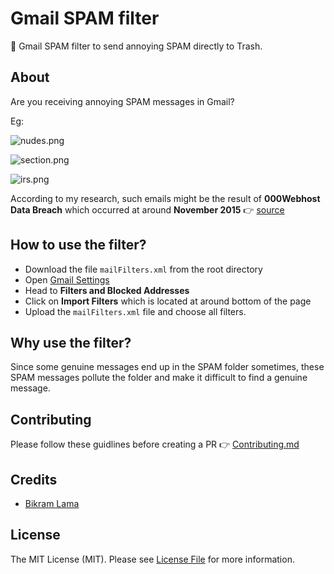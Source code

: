 # Gmail SPAM filter

👤 Gmail SPAM filter to send annoying SPAM directly to Trash.

## About

Are you receiving annoying SPAM messages in Gmail?

Eg:

![nudes.png](https://raw.githubusercontent.com/TheBikramLama/gmail-spam-filter/master/examples/nudes.png)

![section.png](https://raw.githubusercontent.com/TheBikramLama/gmail-spam-filter/master/examples/section.png)

![irs.png](https://raw.githubusercontent.com/TheBikramLama/gmail-spam-filter/master/examples/irs.png)

According to my research, such emails might be the result of **000Webhost Data Breach** which occurred at around **November 2015** 👉 [source](https://www.000webhost.com/000webhost-database-hacked-data-leaked)

## How to use the filter?

- Download the file `mailFilters.xml` from the root directory
- Open [Gmail Settings](https://mail.google.com/mail/u/0/#settings/filters)
- Head to **Filters and Blocked Addresses**
- Click on **Import Filters** which is located at around bottom of the page
- Upload the `mailFilters.xml` file and choose all filters.

## Why use the filter?

Since some genuine messages end up in the SPAM folder sometimes, these SPAM messages pollute the folder and make it difficult to find a genuine message.

## Contributing

Please follow these guidlines before creating a PR 👉 [Contributing.md](docs/contributing.md)

## Credits
- [Bikram Lama](https://github.com/TheBikramLama)

## License

The MIT License (MIT). Please see [License File](LICENSE) for more information.
